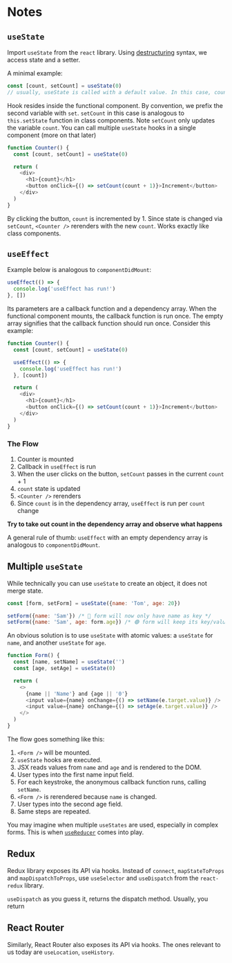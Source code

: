 # Notes

## `useState`

Import `useState` from the `react` library. Using [destructuring](https://developer.mozilla.org/en-US/docs/Web/JavaScript/Reference/Operators/Destructuring_assignment) syntax, we access state and a setter. 

A minimal example:

```js
const [count, setCount] = useState(0) 
// usually, useState is called with a default value. In this case, count set to 0
```

Hook resides inside the functional component. By convention, we prefix the second variable with `set`. `setCount` in this case is analogous to `this.setState` function in class components. Note `setCount` only updates the variable `count`. You can call multiple `useState` hooks in a single component (more on that later)

```js
function Counter() {
  const [count, setCount] = useState(0)

  return (
    <div>
      <h1>{count}</h1>
      <button onClick={() => setCount(count + 1)}>Increment</button>
    </div>
  )
}
```

By clicking the button, `count` is incremented by 1. Since state is changed via `setCount`, `<Counter />` rerenders with the new `count`. Works exactly like class components. 

## `useEffect`

Example below is analogous to `componentDidMount`:

```js
useEffect(() => {
  console.log('useEffect has run!')
}, [])
```

Its parameters are a callback function and a dependency array. When the functional component mounts, the callback function is run once. The empty array signifies that the callback function should run once. Consider this example:

```js
function Counter() {
  const [count, setCount] = useState(0)

  useEffect(() => {
    console.log('useEffect has run!')
  }, [count])

  return (
    <div>
      <h1>{count}</h1>
      <button onClick={() => setCount(count + 1)}>Increment</button>
    </div>
  )
}
```

### The Flow

1. Counter is mounted
2. Callback in `useEffect` is run
3. When the user clicks on the button, `setCount` passes in the current `count` + 1
4. `count` state is updated
5. `<Counter />` rerenders
6. Since `count` is in the dependency array, `useEffect` is run per `count` change

**Try to take out count in the dependency array and observe what happens**

A general rule of thumb: `useEffect` with an empty dependency array is analogous to `componentDidMount`.

## Multiple `useState`

While technically you can use `useState` to create an object, it does not merge state. 

```js
const [form, setForm] = useState({name: 'Tom', age: 20})

setForm({name: 'Sam'}) /* 🛑 form will now only have name as key */
setForm({name: 'Sam', age: form.age}) /* 🟢 form will keep its key/value pairs */
```

An obvious solution is to use `useState` with atomic values: a `useState` for `name`, and another `useState` for `age`.

```js
function Form() {
  const [name, setName] = useState('')
  const [age, setAge] = useState(0)

  return (
    <>
      {name || 'Name'} and {age || '0'} 
      <input value={name} onChange={() => setName(e.target.value)} />
      <input value={name} onChange={() => setAge(e.target.value)} />
    </>
  )
}
```

The flow goes something like this:

1. `<Form />` will be mounted.
2. `useState` hooks are executed.
3. JSX reads values from `name` and `age` and is rendered to the DOM.
4. User types into the first name input field.
5. For each keystroke, the anonymous callback function runs, calling `setName`.
6. `<Form />` is rerendered because `name` is changed.
7. User types into the second age field.
8. Same steps are repeated.

You may imagine when multiple `useStates` are used, especially in complex forms. This is when [`useReducer`](https://reactjs.org/docs/hooks-reference.html#useeffect) comes into play.

## Redux

Redux library exposes its API via hooks. Instead of `connect`, `mapStateToProps` and `mapDispatchToProps`, use `useSelector` and `useDispatch` from the `react-redux` library.

`useDispatch` as you guess it, returns the dispatch method. Usually, you return


## React Router

Similarly, React Router also exposes its API via hooks. The ones relevant to us today are `useLocation`, `useHistory`.
